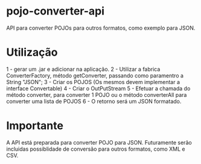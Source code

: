 # pojo-converter-api
API para converter POJOs para outros formatos, como exemplo para JSON.


# Utilização
1 - gerar um .jar e adicionar na aplicação.
2 - Utilizar a fabrica ConverterFactory, método getConverter, passando como paramentro a String "JSON";
3 - Criar os POJOS (Os mesmos devem implementar a interface Convertable)
4 - Criar o OutPutStream
5 - Efetuar a chamada do método converter, para converter 1 POJO ou o método converterAll para converter uma lista de POJOS
6 - O retorno será um JSON formatado.

# Importante
A API está preparada para converter POJO para JSON. Futuramente serão incluidas possiblidade de conversão para outros formatos, como XML e CSV.
